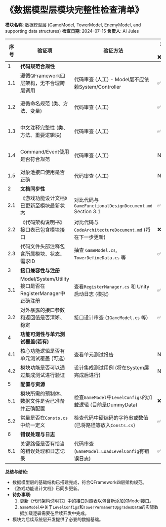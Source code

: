 # 《数据模型层模块完整性检查清单》

**模块名称**: 数据模型层 (GameModel, TowerModel, EnemyModel, and supporting data structures)
**检查日期**: 2024-07-15
**负责人**: AI Jules

| 序号 | 验证项                                      | 验证方法                                                                 | 状态 (✅/❌/NA) | 备注/问题                                 |
|------|---------------------------------------------|--------------------------------------------------------------------------|---------------|-------------------------------------------|
| 1    | **代码规范合规性**                          |                                                                          |               |                                           |
| 1.1  | 遵循QFramework四层架构，无不合理跨层调用    | 代码审查 (人工) - Model层不应依赖System/Controller                         | ✅             | Model层目前独立，符合规范。                  |
| 1.2  | 遵循命名规范 (类、方法、变量)                 | 代码审查 (人工)                                                          | ✅             | 命名基本符合C#及QFramework常见约定。        |
| 1.3  | 中文注释完整性 (类、方法、重要逻辑块)         | 代码审查 (人工)                                                          | ✅             | 文件头部注释已添加，关键属性有说明。        |
| 1.4  | Command/Event使用是否符合规范               | 代码审查 (人工)                                                          | NA            | Model层自身不主动发送业务Command/Event。    |
| 1.5  | 对象池接口使用是否正确                        | 代码审查 (人工)                                                          | NA            | Model层不直接使用对象池。                   |
| 2    | **文档同步性**                              |                                                                          |               |                                           |
| 2.1  | 《游戏功能设计文档》已更新至模块最新状态      | 对比代码与`GameFunctionalDesignDocument.md` Section 3.1                  | ✅             | 已更新Model的字段和描述。                   |
| 2.2  | 《代码架构说明书》接口表已包含模块接口        | 对比代码与`CodeArchitectureDocument.md` (将在下一步更新)                  | ❌             | **待更新**《代码架构说明书》接口表。      |
| 2.3  | 代码文件头部注释包含所属模块、状态、需求ID    | 抽查 `GameModel.cs`, `TowerDefineData.cs` 等                             | ✅             | 已按规范添加。                            |
| 3    | **接口兼容性与注册**                        |                                                                          |               |                                           |
| 3.1  | Model/System/Utility接口是否在RegisterManager中正确注册 | 查看`RegisterManager.cs` 和 Unity启动日志 (模拟)                         | ✅             | `IGameModel`, `ITowerModel`, `IEnemyModel` 已注册。 |
| 3.2  | 对外暴露的接口参数和返回值是否清晰、稳定      | 接口设计审查 (`IGameModel.cs` 等)                                        | ✅             | 接口定义较为清晰。                          |
| 4    | **功能可测性与单元测试覆盖(若有)**          |                                                                          |               |                                           |
| 4.1  | 核心功能逻辑是否有单元测试覆盖 (可选)         | 查看单元测试报告                                                         | NA            | 目前未编写单元测试。                        |
| 4.2  | 模块功能是否可以通过集成测试进行验证          | 设计集成测试用例 (将在System层完成后进行)                                | NA            | 需后续集成测试。                          |
| 5    | **配置与资源**                              |                                                                          |               |                                           |
| 5.1  | 模块所需的预制体、数据文件是否已准备并正确配置 | 检查`GameModel`中`LevelConfigs`的加载逻辑 (目前是DummyData)             | ❌             | **TODO**: 实际的数据加载机制未实现。       |
| 5.2  | 常量是否在`Consts.cs`中统一定义               | 检查代码中硬编码的字符串或数值 (已将路径等放入`Consts.cs`)               | ✅             | 基本符合。                                |
| 6    | **错误处理与日志**                          |                                                                          |               |                                           |
| 6.1  | 关键路径是否有恰当的错误处理和日志记录        | 代码审查 (`GameModel.LoadLevelConfig`有错误日志)                           | ✅             | `GameModel`中对无效LevelID有错误日志。    |

**总结与结论**:
- 数据模型层的基础结构已搭建完成，符合QFramework四层架构规范。
- 《游戏功能设计文档》已同步更新。
- **待办事项**:
    1. 更新《代码架构说明书》中的接口对照表以包含新添加的Model接口。
    2. `GameModel`中关于`LevelConfigs`和`TowerPermanentUpgradesData`的实际数据加载逻辑需要在后续开发中完成。
- 模块为后续系统层开发提供了必要的数据基础。
